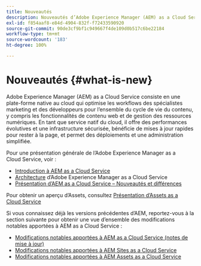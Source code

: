 ```yaml
---
title: Nouveautés
description: Nouveautés d’Adobe Experience Manager (AEM) as a Cloud Service.
exl-id: f854aaf8-e84d-4904-832f-f72433590920
source-git-commit: 90de3cf9bf1c949667f4de109d0b517c6be22184
workflow-type: tm+mt
source-wordcount: '183'
ht-degree: 100%

---
```


# Nouveautés {#what-is-new}

<!-- For the pre-release of Adobe Experience Manager (AEM) as a Cloud Service everything is new. -->

Adobe Experience Manager (AEM) as a Cloud Service consiste en une plate-forme native au cloud qui optimise les workflows des spécialistes marketing et des développeurs pour l’ensemble du cycle de vie du contenu, y compris les fonctionnalités de contenu web et de gestion des ressources numériques. En tant que service natif du cloud, il offre des performances évolutives et une infrastructure sécurisée, bénéficie de mises à jour rapides pour rester à la page, et permet des déploiements et une administration simplifiée.

Pour une présentation générale de l’Adobe Experience Manager as a Cloud Service, voir :
* [Introduction à AEM as a Cloud Service](/help/overview/introduction.md)
* [Architecture](/help/core-concepts/architecture.md) d’Adobe Experience Manager as a Cloud Service
* [Présentation d’AEM as a Cloud Service – Nouveautés et différences](/help/overview/what-is-new-and-different.md)

<!-- Please link to introduction or what's new of Sites. -->

Pour obtenir un aperçu d’Assets, consultez [Présentation d’Assets as a Cloud Service](/help/assets/overview.md)

Si vous connaissez déjà les versions précédentes d’AEM, reportez-vous à la section suivante pour obtenir une vue d’ensemble des modifications notables apportées à AEM as a Cloud Service :

* [Modifications notables apportées à AEM as a Cloud Service (notes de mise à jour)](/help/release-notes/aem-cloud-changes.md)
* [Modifications notables apportées à AEM Sites as a Cloud Service](/help/sites-cloud/sites-cloud-changes.md)
* [Modifications notables apportées à AEM Assets as a Cloud Service](/help/assets/assets-cloud-changes.md)
